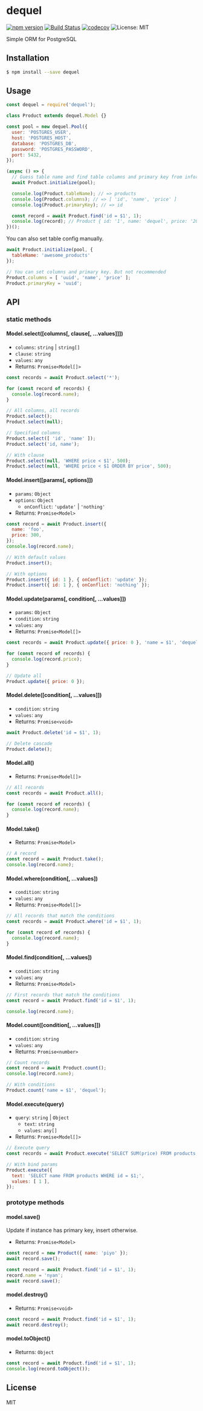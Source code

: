 # dequel

[![npm version](https://img.shields.io/npm/v/dequel.svg)](https://www.npmjs.com/package/dequel)
[![Build Status](https://travis-ci.com/dqn/dequel.svg?branch=master)](https://travis-ci.com/dqn/dequel)
[![codecov](https://codecov.io/gh/dqn/dequel/branch/master/graph/badge.svg)](https://codecov.io/gh/dqn/dequel)
![License: MIT](https://img.shields.io/badge/License-MIT-red.svg)

Simple ORM for PostgreSQL

## Installation

```bash
$ npm install --save dequel
```

## Usage

```js
const dequel = require('dequel');

class Product extends dequel.Model {}

const pool = new dequel.Pool({
  user: 'POSTGRES_USER',
  host: 'POSTGRES_HOST',
  database: 'POSTGRES_DB',
  password: 'POSTGRES_PASSWORD',
  port: 5432,
});

(async () => {
  // Guess table name and find table columns and primary key from information schema
  await Product.initialize(pool);

  console.log(Product.tableName); // => products
  console.log(Product.columns); // => [ 'id', 'name', 'price' ]
  console.log(Product.primaryKey); // => id

  const record = await Product.find('id = $1', 1);
  console.log(record); // Product { id: '1', name: 'dequel', price: '2000' }
})();
```

You can also set table config manually.

```js
await Product.initialize(pool, {
  tableName: 'awesome_products'
});

// You can set columns and primary key. But not recommended
Product.columns = [ 'uuid', 'name', 'price' ];
Product.primaryKey = 'uuid';
```

## API

### static methods

#### Model.select([columns[, clause[, ...values]]])

- `columns`: `string` | `string[]`
- `clause`: `string`
- `values`: `any`
- Returns: `Promise<Model[]>`

```js
const records = await Product.select('*');

for (const record of records) {
  console.log(record.name);
}

// All columns, all records
Product.select();
Product.select(null);

// Specified columns
Product.select([ 'id', 'name' ]);
Product.select('id, name');

// With clause
Product.select(null, 'WHERE price < $1', 500);
Product.select(null, 'WHERE price < $1 ORDER BY price', 500);
```

#### Model.insert([params[, options]])

- `params`: `Object`
- `options`: `Object`
  - `onConflict`: `'update'` | `'nothing'`
- Returns: `Promise<Model>`

```js
const record = await Product.insert({
  name: 'foo',
  price: 300,
});
console.log(record.name);

// With default values
Product.insert();

// With options
Product.insert({ id: 1 }, { onConflict: 'update' });
Product.insert({ id: 1 }, { onConflict: 'nothing' });
```

#### Model.update(params[, condition[, ...values]])

- `params`: `Object`
- `condition`: `string`
- `values`: `any`
- Returns: `Promise<Model[]>`

```js
const records = await Product.update({ price: 0 }, 'name = $1', 'dequel');

for (const record of records) {
  console.log(record.price);
}

// Update all
Product.update({ price: 0 });
```

#### Model.delete([condition[, ...values]])

- `condition`: `string`
- `values`: `any`
- Returns: `Promise<void>`

```js
await Product.delete('id = $1', 1);

// Delete cascade
Product.delete();
```

#### Model.all()

- Returns: `Promise<Model[]>`

```js
// All records
const records = await Product.all();

for (const record of records) {
  console.log(record.name);
}
```

#### Model.take()

- Returns: `Promise<Model>`

```js
// A record
const record = await Product.take();
console.log(record.name);
```

#### Model.where(condition[, ...values])

- `condition`: `string`
- `values`: `any`
- Returns: `Promise<Model[]>`

```js
// All records that match the conditions
const records = await Product.where('id = $1', 1);

for (const record of records) {
  console.log(record.name);
}
```

#### Model.find(condition[, ...values])

- `condition`: `string`
- `values`: `any`
- Returns: `Promise<Model>`

```js
// First records that match the conditions
const record = await Product.find('id = $1', 1);

console.log(record.name);
```

#### Model.count([condition[, ...values]])

- `condition`: `string`
- `values`: `any`
- Returns: `Promise<number>`

```js
// Count records
const record = await Product.count();
console.log(record.name);

// With conditions
Product.count('name = $1', 'dequel');
```

#### Model.execute(query)

- `query`: `string` | `Object`
  - `text`: `string`
  - `values`: `any[]`
- Returns: `Promise<Model[]>`

```js
// Execute query
const records = await Product.execute('SELECT SUM(price) FROM products;');

// With bind params
Product.execute({
  text: 'SELECT name FROM products WHERE id = $1;',
  values: [ 1 ],
});
```

### prototype methods

#### model.save()

Update if instance has primary key, insert otherwise.

- Returns: `Promise<Model>`

```js
const record = new Product({ name: 'piyo' });
await record.save();

const record = await Product.find('id = $1', 1);
record.name = 'nyan';
await record.save();
```

#### model.destroy()

- Returns: `Promise<void>`

```js
const record = await Product.find('id = $1', 1);
await record.destroy();
```

#### model.toObject()

- Returns: `Object`

```js
const record = await Product.find('id = $1', 1);
console.log(record.toObject());
```

## License

MIT
